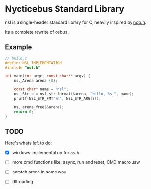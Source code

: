 # Nycticebus Standard Library
nsl is a single-header standard library for C, heavily inspired by [nob.h](https://github.com/tsoding/nob.h).

Its a complete rewrite of [cebus](https://github.com/Code-Nycticebus/cebus).

## Example

```c
// build.c
#define NSL_IMPLEMENTATION
#include "nsl.h"

int main(int argc, const char** argv) {
    nsl_Arena arena {0};

    const char* name = "nsl";
    nsl_Str s = nsl_str_format(&arena, "Hello, %s!", name);
    printf(NSL_STR_FMT"\n", NSL_STR_ARG(s));

    nsl_arena_free(&arena);
    return 0;
}
```

## TODO
Here's whats left to do:
- [x] windows implementation for `os.h`
- [ ] more cmd functions like: async, run and reset, CMD macro usw
- [ ] scratch arena in some way
- [ ] dll loading

